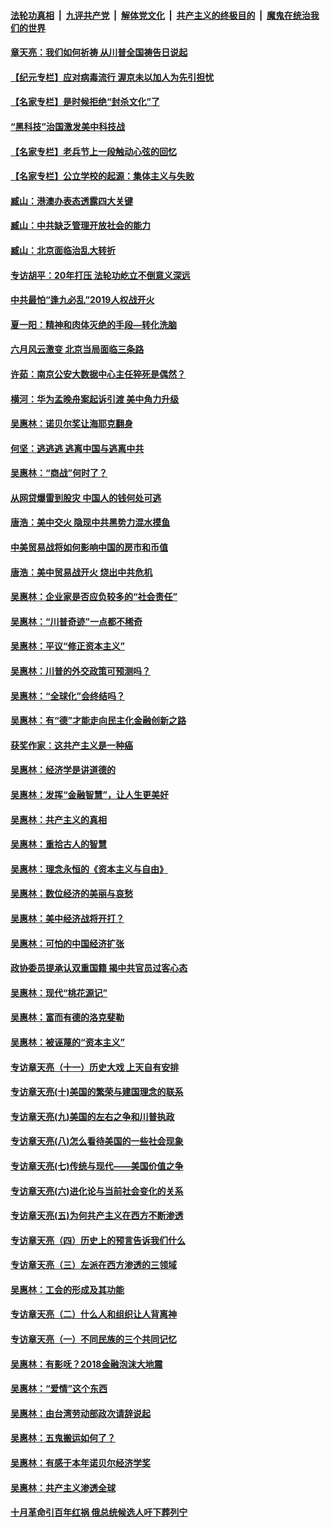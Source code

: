 

####  [法轮功真相](../../../../basic/blob/master/README.md?t=05210301) &nbsp;|&nbsp; [九评共产党](../../../../9ping.md/blob/master/README.md?t=05210301) &nbsp;|&nbsp; [解体党文化](../../../../jtdwh.md/blob/master/README.md?t=05210301)  &nbsp;|&nbsp; [共产主义的终极目的](../../../../gczydzjmd.md/blob/master/README.md?t=05210301) &nbsp;|&nbsp; [魔鬼在统治我们的世界](../../../../mgztzwmdsj.md/blob/master/README.md?t=05210301) 

#### [章天亮：我们如何祈祷 从川普全国祷告日说起](../pages/nsc423/n11944627.md?t=05210301) 

#### [【纪元专栏】应对病毒流行 渥京未以加人为先引担忧](../pages/nsc423/n11875714.md?t=05210301) 

#### [【名家专栏】是时候拒绝“封杀文化”了](../pages/nsc423/n11814093.md?t=05210301) 

#### [“黑科技”治国激发美中科技战](../pages/nsc423/n11638056.md?t=05210301) 

#### [【名家专栏】老兵节上一段触动心弦的回忆](../pages/nsc423/n11646016.md?t=05210301) 

#### [【名家专栏】公立学校的起源：集体主义与失败](../pages/nsc423/n11601833.md?t=05210301) 

#### [臧山：港澳办表态透露四大关键](../pages/nsc423/n11421628.md?t=05210301) 

#### [臧山：中共缺乏管理开放社会的能力](../pages/nsc423/n11407457.md?t=05210301) 

#### [臧山：北京面临治乱大转折](../pages/nsc423/n11406895.md?t=05210301) 

#### [专访胡平：20年打压 法轮功屹立不倒意义深远](../pages/nsc423/n11398800.md?t=05210301) 

#### [中共最怕“逢九必乱”2019人权战开火](../pages/nsc423/n11385248.md?t=05210301) 

#### [夏一阳：精神和肉体灭绝的手段—转化洗脑](../pages/nsc423/n11368250.md?t=05210301) 

#### [六月风云激变 北京当局面临三条路](../pages/nsc423/n11313668.md?t=05210301) 

#### [许茹：南京公安大数据中心主任猝死是偶然？](../pages/nsc423/n11064744.md?t=05210301) 

#### [横河：华为孟晚舟案起诉引渡 美中角力升级](../pages/nsc423/n11027230.md?t=05210301) 

#### [吴惠林：诺贝尔奖让海耶克翻身](../pages/nsc423/n10890049.md?t=05210301) 

#### [何坚：逃逃逃 逃离中国与逃离中共](../pages/nsc423/n10592891.md?t=05210301) 

#### [吴惠林：“商战”何时了？](../pages/nsc423/n10573558.md?t=05210301) 

#### [从网贷爆雷到股灾 中国人的钱何处可逃](../pages/nsc423/n10572800.md?t=05210301) 

#### [唐浩：美中交火 隐现中共黑势力混水摸鱼](../pages/nsc423/n10544040.md?t=05210301) 

#### [中美贸易战将如何影响中国的房市和币值](../pages/nsc423/n10543697.md?t=05210301) 

#### [唐浩：美中贸易战开火 烧出中共危机](../pages/nsc423/n10540126.md?t=05210301) 

#### [吴惠林：企业家是否应负较多的“社会责任”](../pages/nsc423/n10535022.md?t=05210301) 

#### [吴惠林：“川普奇迹”一点都不稀奇](../pages/nsc423/n10512808.md?t=05210301) 

#### [吴惠林：平议“修正资本主义”](../pages/nsc423/n10495724.md?t=05210301) 

#### [吴惠林：川普的外交政策可预测吗？](../pages/nsc423/n10462387.md?t=05210301) 

#### [吴惠林：“全球化”会终结吗？](../pages/nsc423/n10452838.md?t=05210301) 

#### [吴惠林：有“德”才能走向民主化金融创新之路](../pages/nsc423/n10432292.md?t=05210301) 

#### [获奖作家：这共产主义是一种癌](../pages/nsc423/n10431541.md?t=05210301) 

#### [吴惠林：经济学是讲道德的](../pages/nsc423/n10398014.md?t=05210301) 

#### [吴惠林：发挥“金融智慧”，让人生更美好](../pages/nsc423/n10375019.md?t=05210301) 

#### [吴惠林：共产主义的真相](../pages/nsc423/n10351394.md?t=05210301) 

#### [吴惠林：重拾古人的智慧](../pages/nsc423/n10337691.md?t=05210301) 

#### [吴惠林：理念永恒的《资本主义与自由》](../pages/nsc423/n10316274.md?t=05210301) 

#### [吴惠林：数位经济的美丽与哀愁](../pages/nsc423/n10292946.md?t=05210301) 

#### [吴惠林：美中经济战将开打？](../pages/nsc423/n10258825.md?t=05210301) 

#### [吴惠林：可怕的中国经济扩张](../pages/nsc423/n10219147.md?t=05210301) 

#### [政协委员提承认双重国籍 揭中共官员过客心态](../pages/nsc423/n10208809.md?t=05210301) 

#### [吴惠林：现代“桃花源记”](../pages/nsc423/n10185234.md?t=05210301) 

#### [吴惠林：富而有德的洛克斐勒](../pages/nsc423/n10142264.md?t=05210301) 

#### [吴惠林：被诬蔑的“资本主义”](../pages/nsc423/n10124816.md?t=05210301) 

#### [专访章天亮（十一）历史大戏 上天自有安排](../pages/nsc423/n10094905.md?t=05210301) 

#### [专访章天亮(十)美国的繁荣与建国理念的联系](../pages/nsc423/n10094899.md?t=05210301) 

#### [专访章天亮(九)美国的左右之争和川普执政](../pages/nsc423/n10094889.md?t=05210301) 

#### [专访章天亮(八)怎么看待美国的一些社会现象](../pages/nsc423/n10094857.md?t=05210301) 

#### [专访章天亮(七)传统与现代——美国价值之争](../pages/nsc423/n10093140.md?t=05210301) 

#### [专访章天亮(六)进化论与当前社会变化的关系](../pages/nsc423/n10092036.md?t=05210301) 

#### [专访章天亮(五)为何共产主义在西方不断渗透](../pages/nsc423/n10083620.md?t=05210301) 

#### [专访章天亮（四）历史上的预言告诉我们什么](../pages/nsc423/n10083606.md?t=05210301) 

#### [专访章天亮（三）左派在西方渗透的三领域](../pages/nsc423/n10081115.md?t=05210301) 

#### [吴惠林：工会的形成及其功能](../pages/nsc423/n10080633.md?t=05210301) 

#### [专访章天亮（二）什么人和组织让人背离神](../pages/nsc423/n10076637.md?t=05210301) 

#### [专访章天亮（一）不同民族的三个共同记忆](../pages/nsc423/n10074188.md?t=05210301) 

#### [吴惠林：有影呒？2018金融泡沫大地震](../pages/nsc423/n10040534.md?t=05210301) 

#### [吴惠林：“爱情”这个东西](../pages/nsc423/n10019423.md?t=05210301) 

#### [吴惠林：由台湾劳动部政次请辞说起](../pages/nsc423/n9979679.md?t=05210301) 

#### [吴惠林：五鬼搬运如何了？](../pages/nsc423/n9925338.md?t=05210301) 

#### [吴惠林：有感于本年诺贝尔经济学奖](../pages/nsc423/n9871883.md?t=05210301) 

#### [吴惠林：共产主义渗透全球](../pages/nsc423/n9812748.md?t=05210301) 

#### [十月革命引百年红祸 俄总统候选人吁下葬列宁](../pages/nsc423/n9810182.md?t=05210301) 

